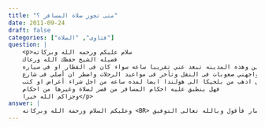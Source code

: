 ```yaml
---
title: "متى تجوز صلاة المسافر ؟"
date: 2011-09-24
draft: false
categories: ["فتاوى", "الصلاة"]
question: |
    <p>سلام عليكم ورحمه الله وبركاته
    فضيله الشيخ حفظك الله ورعاك
    كل فتره اذهب الى مدينه عند اصدقاء وأقارب لمده يومين وهذه المدينه تبعد عني تقريبا ساعه سواء كان فى القطار او في سياره
    ولكن بعض الاحيان تواجهني صعوبات فى النقل وتأخر فى مواعيد الرحلات واضطر ان أصلي فى شارع 
    وفى بعض احيان اذهب من بلجيكا الى هولندا ايضا لمده ساعه من اجل شراء أغراض او كتب 
    فهل ينطبق عليه احكام المسافر من قصر لصلاة وغيرها من احكام
    وجزاكم الله خيرا</p>
answer: |
    وعليكم السلام ورحمة الله وبركاته <BR> أخي حفظك الله تعالى سأبين لك أحكام السفر المتعلقة بسؤالك حتى تكون قاعدة لك تنطلق منها في بيقية المسائل ثم سأجيب عن سؤالك باختصار فأقول وبالله تعالى التوفيق : <BR>السَّفَرُ فِي الاِصْطِلاَحِ : هو قطع مسافة قد تعارف الناس على أنها سفر مع النية والخروج من محل الإقامة وبنيانها . <BR>بهذا التعريف يظهر لك أنه لا بد من توفر هذه الشروط جميعها في من أردنا أن نطلق عليه أنه مسافر ويجوز له القصر والجمع ، والشروط هي : <BR>الشرط الأول : لا بد أن تكون المسافة التي سيقطعها قد تعارف الناس على أنها مسافة سفر ، واختلف العلماء –رحمهم الله تعالى- في تحديد المسافة اختلافاً كثيرا ، حتى أوصلها بعض العلماء إلى أكثر من عشرين قولا ، والراجح كما سبق من التعريف أنه لا حدّ لهذه المسافة ، فما تعارف عليه الناس أنه سفر فهو كذلك وإلا فلا ، أي أنه يُرجع فيه إلى العرف ، وذلك أن أدلة الكتاب والسنة لم تحدد مسافة معينة يرجع إليها فوجب أن لا نحدد ما أطلقه الشرع ، فبقي الرجوع إلى العرف متعيناً فيما يسمى سفرا ، لقوله تعالى : (وَإِذَا ضَرَبْتُمْ فِي الأَرْضِ فَلَيْسَ عَلَيْكُمْ جُنَاحٌ أَن تَقْصُرُواْ مِنَ الصَّلاَةِ إِنْ خِفْتُمْ أَن يَفْتِنَكُمُ الَّذِينَ كَفَرُواْ إِنَّ الْكَافِرِينَ كَانُواْ لَكُمْ عَدُوًّا مُّبِينًا)سورة النساء : ١٠١ . فإنها مطلقة أباحت القصر لمن ضرب في الأرض ولم تقيد بمسافة ، وكذلك السنة فإنها وردت مطلقة بل قد ثبت عَنْ شُعْبَةَ عَنْ يَحْيَى بْنِ يَزِيدَ الْهُنَائِيِّ قَالَ : سَأَلْتُ أَنَسَ بْنَ مَالِكٍ عَنْ قَصْرِ الصَّلاَةِ ؟ فَقَالَ : (( كَانَ رَسُولُ اللهِ صلى الله عليه وسلم إِذَا خَرَجَ مَسِيرَةَ ثَلاَثَةِ أَمْيَالٍ أَوْ ثَلاَثَةِ فَرَاسِخَ   شُعْبَةُ الشَّاكُّ   صَلَّى رَكْعَتَيْنِ ))(رواه مسلم رقم الحديث (1615)) .  <BR>( و الفرسخ نحو ثمان كيلو مترات ، والفرسخ ثلاثة أميال ) ، فلو حملنا الحديث على ثلاثة أميال كانت مسافة السفر ثمان كيلو مترات ، ولو حملناه على ثلاثة فراسخ كانت مسافة القصر أربعاً وعشرين كيلو متر ، وهذا أقل من مسيرة يوم قطعاً .  <BR>وثبت عَنِ ابْنِ عُمَرَ –رضي الله عنهما- أنه قَالَ : (( تُقْصَرُ الصَّلاَة فِي مَسِيرَةِ ثَلاَثَةِ أَمْيَالٍ))(رواه ابن أبي شيبة في المصنف رقم الأثر (8204) . إسناده صحيح . ينظر : إرواء الغليل رقم(561) ، والسلسلة الصحيحة تحت حديث رقم  (163)  ) ،  <BR>وعن ابْنِ عُمَرَ–رضي الله عنهما- قَالَ : ((إنِّي لأُسَافِرُ السَّاعَةَ مِنَ النَّهَارِ فَأَقْصُرُ))(رواه ابن أبي شيبة في المصنف رقم الأثر (8223) . إسناده صحيح . وصححه الحافظ في فتح الباري (2/467) ، والألباني في السلسلة الصحيحة تحت حديث رقم  (163)  ) . وغيرها من الآثار الدالة على عدم تحديد مسافة السفر . <BR>قال ابن قدامة( في المغني (3/108) ) : (وَلَا أَرَى لِمَا صَارَ إلَيْهِ الْأَئِمَّةُ حُجَّةً ، لِأَنَّ أَقْوَالَ الصَّحَابَةِ مُتَعَارِضَةٌ مُخْتَلِفَةٌ ، وَلَا حُجَّةَ فِيهَا مَعَ الِاخْتِلَافِ   التَّقْدِيرَ بَابُهُ التَّوْقِيفُ ، فَلَا يَجُوزُ الْمَصِيرُ إلَيْهِ بِرَأْيٍ مُجَرَّدٍ ، سِيَّمَا وَلَيْسَ لَهُ أَصْلٌ يُرَدُّ إلَيْهِ ، وَلَا نَظِيرٌ يُقَاسُ عَلَيْهِ ، وَالْحُجَّةُ مَعَ مَنْ أَبَاحَ الْقَصْرَ لِكُلِّ مُسَافِرٍ ، إلَّا أَنْ يَنْعَقِدَ الْإِجْمَاعُ عَلَى خِلَافِهِ) . <BR>وقال ابن العربي المالكي(في تفسير القرطبي (5/351) ) : (ولم يذكر حدّ السفر الذي يقع به القصر لا في القرآن ولا في السنة ، وإنما كان كذلك لأنها كانت لفظة عربية مستقر علمها عند العرب الذين خاطبهم الله تعالى بالقرآن ) . <BR>الشرط الثاني : نية السفر ، فلا بد من نية السفر وهذا محل اتفاق بين العلماء . <BR> الشرط الثالث : الخروج من محل الإقامة وبنيانها ، وهو محل اتفاق بين فقهاء المذاهب لقصر الصلاة . ينظر : حاشية ابن عابدين (18525) ، والفتاوى الهندية (1/139) ، وحاشية الدسوقي (1/359) ، ونهاية المحتاج (2/252) ، وكشاف القناع (1/507) ، والموسوعة الفقهية (25/30) ، مراتب الإجماع ص (71). <BR> وعليه فجواب سؤالك حفظك الله تعالى: <BR>فخروجك من مدينتك إلى المدينة الأخرى لا بد أن تكون المسافة التي بين مينتك ومدينة أصدقائق مسافة سفر بمعنى أن الناس تعارفوا هناك على أن من ذهب من هذه المدينة إلى المدينة المشار إليها يكون مسافرا . <BR>ثانيا إذا تحقق الشرط الأول فلا بد لك من نية السفر  فتنوي في قلبك أنك مسافر إلى تلك المدينة وتذكر دعاء السفر. <BR>ثالثا لا يحل لك قصر الصلاة مع هذين الشرطين إلا إذا خرجت من بنيان مدينتك . <BR>ولعلي قد أجبتك على سؤالك . <BR>والله أعلم .
---
```


